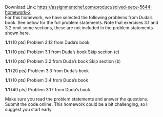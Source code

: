 Download Link: https://assignmentchef.com/product/solved-eece-5644-homework-2
<br>
<span style="font-family: -apple-system, BlinkMacSystemFont, 'Segoe UI', Roboto, Oxygen-Sans, Ubuntu, Cantarell, 'Helvetica Neue', sans-serif;">For this homework, we have selected the following problems from Duda’s book. See below for the full problem statements. Note that exercises 3.1 and 3.2 omit some sections, these are not included in the problem statements shown here.</span>

<strong>1.1 </strong>(10 pts) Problem 2.12 from Duda’s book

<strong>1.1 </strong>(10 pts) Problem 3.1 from Duda’s book Skip section (c)

<strong>1.1 </strong>(10 pts) Problem 3.2 from Duda’s book Skip section (b)

<strong>1.1 </strong>(20 pts) Problem 3.3 from Duda’s book

<strong>1.1 </strong>(10 pts) Problem 3.4 from Duda’s book

<strong>1.1 </strong>(40 pts) Problem 3.17 from Duda’s book

Make sure you read the problem statements and answer the questions. Submit the code online. This homework could be a bit challenging, so I suggest you start early.


